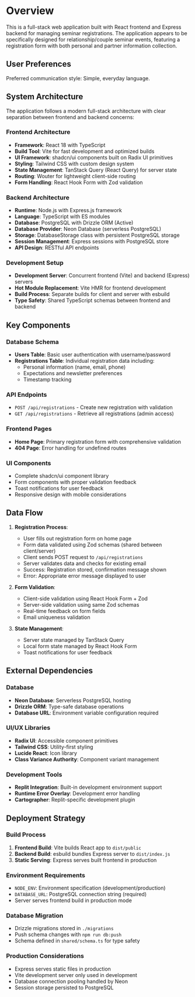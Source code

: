 # Overview

This is a full-stack web application built with React frontend and Express backend for managing seminar registrations. The application appears to be specifically designed for relationship/couple seminar events, featuring a registration form with both personal and partner information collection.

## User Preferences

Preferred communication style: Simple, everyday language.

## System Architecture

The application follows a modern full-stack architecture with clear separation between frontend and backend concerns:

### Frontend Architecture
- **Framework**: React 18 with TypeScript
- **Build Tool**: Vite for fast development and optimized builds
- **UI Framework**: shadcn/ui components built on Radix UI primitives
- **Styling**: Tailwind CSS with custom design system
- **State Management**: TanStack Query (React Query) for server state
- **Routing**: Wouter for lightweight client-side routing
- **Form Handling**: React Hook Form with Zod validation

### Backend Architecture
- **Runtime**: Node.js with Express.js framework
- **Language**: TypeScript with ES modules
- **Database**: PostgreSQL with Drizzle ORM (Active)
- **Database Provider**: Neon Database (serverless PostgreSQL)
- **Storage**: DatabaseStorage class with persistent PostgreSQL storage
- **Session Management**: Express sessions with PostgreSQL store
- **API Design**: RESTful API endpoints

### Development Setup
- **Development Server**: Concurrent frontend (Vite) and backend (Express) servers
- **Hot Module Replacement**: Vite HMR for frontend development
- **Build Process**: Separate builds for client and server with esbuild
- **Type Safety**: Shared TypeScript schemas between frontend and backend

## Key Components

### Database Schema
- **Users Table**: Basic user authentication with username/password
- **Registrations Table**: Individual registration data including:
  - Personal information (name, email, phone)
  - Expectations and newsletter preferences
  - Timestamp tracking

### API Endpoints
- `POST /api/registrations` - Create new registration with validation
- `GET /api/registrations` - Retrieve all registrations (admin access)

### Frontend Pages
- **Home Page**: Primary registration form with comprehensive validation
- **404 Page**: Error handling for undefined routes

### UI Components
- Complete shadcn/ui component library
- Form components with proper validation feedback
- Toast notifications for user feedback
- Responsive design with mobile considerations

## Data Flow

1. **Registration Process**:
   - User fills out registration form on home page
   - Form data validated using Zod schemas (shared between client/server)
   - Client sends POST request to `/api/registrations`
   - Server validates data and checks for existing email
   - Success: Registration stored, confirmation message shown
   - Error: Appropriate error message displayed to user

2. **Form Validation**:
   - Client-side validation using React Hook Form + Zod
   - Server-side validation using same Zod schemas
   - Real-time feedback on form fields
   - Email uniqueness validation

3. **State Management**:
   - Server state managed by TanStack Query
   - Local form state managed by React Hook Form
   - Toast notifications for user feedback

## External Dependencies

### Database
- **Neon Database**: Serverless PostgreSQL hosting
- **Drizzle ORM**: Type-safe database operations
- **Database URL**: Environment variable configuration required

### UI/UX Libraries
- **Radix UI**: Accessible component primitives
- **Tailwind CSS**: Utility-first styling
- **Lucide React**: Icon library
- **Class Variance Authority**: Component variant management

### Development Tools
- **Replit Integration**: Built-in development environment support
- **Runtime Error Overlay**: Development error handling
- **Cartographer**: Replit-specific development plugin

## Deployment Strategy

### Build Process
1. **Frontend Build**: Vite builds React app to `dist/public`
2. **Backend Build**: esbuild bundles Express server to `dist/index.js`
3. **Static Serving**: Express serves built frontend in production

### Environment Requirements
- `NODE_ENV`: Environment specification (development/production)
- `DATABASE_URL`: PostgreSQL connection string (required)
- Server serves frontend build in production mode

### Database Migration
- Drizzle migrations stored in `./migrations`
- Push schema changes with `npm run db:push`
- Schema defined in `shared/schema.ts` for type safety

### Production Considerations
- Express serves static files in production
- Vite development server only used in development
- Database connection pooling handled by Neon
- Session storage persisted to PostgreSQL